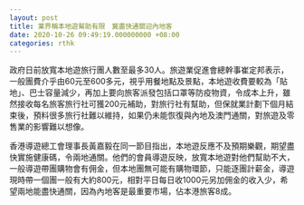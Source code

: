 ```yaml
---
layout: post
title: 業界稱本地遊幫助有限　冀盡快通關迎內地客
date: 2020-10-26 09:49:19.000000000 +08:00
categories: rthk
---
```


政府日前放寬本地遊旅行團人數至最多30人。旅遊業促進會總幹事崔定邦表示，一般團費介乎由60元至600多元，視乎用餐地點及景點，本地遊收費要較為「貼地」、巴士容量減少，再加上要向旅客派發包括口罩等防疫物資，令成本上升，雖然接收每名旅客旅行社可獲200元補助，對旅行社有幫助，但保就業計劃下個月結束後，預料很多旅行社難以維持，如果仍未能恢復與內地及澳門通關，對旅遊及零售業的影響難以想像。

香港導遊總工會理事長黃嘉毅在同一節目指出，本地遊反應不及預期樂觀，期望盡快實施健康碼，令兩地通關。他們的會員導遊反映，放寬本地遊對他們幫助不大，一般導遊帶團購物會有佣金，但本地團無可能有購物環節，只能逐團計薪金，導遊現時帶一個團一般有大約800元，相對平日每日收1000元另加佣金的收入少，希望兩地能盡快通關，因為內地客是最重要巿場，佔本港旅客8成。
